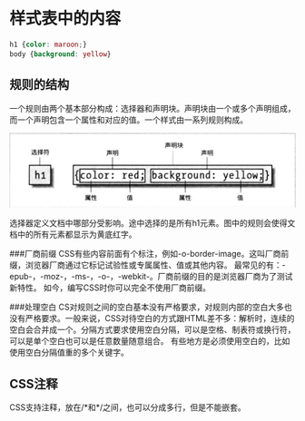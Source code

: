 # 样式表中的内容
```CSS
h1 {color: maroon;}
body {background: yellow}
```

## 规则的结构
一个规则由两个基本部分构成：选择器和声明块。声明块由一个或多个声明组成，而一个声明包含一个属性和对应的值。一个样式由一系列规则构成。

![](规则的结构.png)

选择器定义文档中哪部分受影响。途中选择的是所有h1元素。图中的规则会使得文档中的所有元素都显示为黄底红字。

###厂商前缀
CSS有些内容前面有个标注，例如-o-border-image。这叫厂商前缀，浏览器厂商通过它标记试验性或专属属性、值或其他内容。
最常见的有：-epub-，-moz-，-ms-，-o-，-webkit-。厂商前缀的目的是浏览器厂商为了测试新特性。
如今，编写CSS时你可以完全不使用厂商前缀。

###处理空白
CS对规则之间的空白基本没有严格要求，对规则内部的空白大多也没有严格要求。一般来说，CSS对待空白的方式跟HTML差不多：解析时，连续的空白会合并成一个。分隔方式要求使用空白分隔，可以是空格、制表符或换行符，可以是单个空白也可以是任意数量随意组合。
有些地方是必须使用空白的，比如使用空白分隔值重的多个关键字。

## CSS注释
CSS支持注释，放在/\*和*/之间，也可以分成多行，但是不能嵌套。
